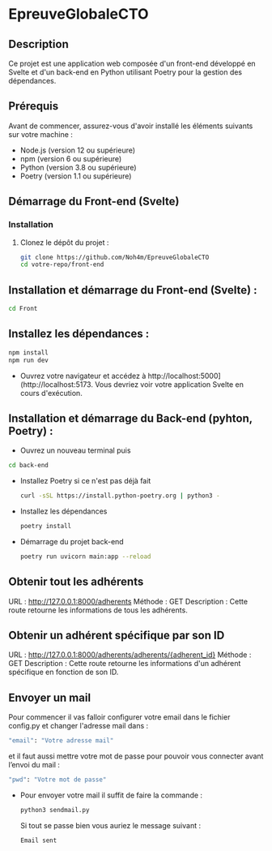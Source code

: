 # EpreuveGlobaleCTO

## Description

Ce projet est une application web composée d'un front-end développé en Svelte et d'un back-end en Python utilisant Poetry pour la gestion des dépendances.

## Prérequis

Avant de commencer, assurez-vous d'avoir installé les éléments suivants sur votre machine :

- Node.js (version 12 ou supérieure)
- npm (version 6 ou supérieure)
- Python (version 3.8 ou supérieure)
- Poetry (version 1.1 ou supérieure)

## Démarrage du Front-end (Svelte)

### Installation

1. Clonez le dépôt du projet :
   ```bash
   git clone https://github.com/Noh4m/EpreuveGlobaleCTO
   cd votre-repo/front-end

## Installation et démarrage du Front-end (Svelte) : 
  ```bash
  cd Front
```

## Installez les dépendances :
  ```bash
  npm install
  npm run dev
   ```
- Ouvrez votre navigateur et accédez à http://localhost:5000](http://localhost:5173. Vous devriez voir votre application Svelte en cours d'exécution.

## Installation et démarrage du Back-end (pyhton, Poetry) :
   - Ouvrez un nouveau terminal puis
  ```bash
  cd back-end
  ```
  - Installez Poetry si ce n'est pas déjà fait 
    ```bash
    curl -sSL https://install.python-poetry.org | python3 -
    ```
  - Installez les dépendances
    ```bash
    poetry install
    ```
  - Démarrage du projet back-end
    ```bash
    poetry run uvicorn main:app --reload
    ```
## Obtenir tout les adhérents 
  URL : http://127.0.0.1:8000/adherents
  Méthode : GET
  Description : Cette route retourne les informations de tous les adhérents.

  ## Obtenir un adhérent spécifique par son ID
  URL : http://127.0.0.1:8000/adherents/adherents/{adherent_id}
  Méthode : GET
  Description : Cette route retourne les informations d'un adhérent spécifique en fonction de son ID.

## Envoyer un mail
  Pour commencer il vas falloir configurer votre email dans le fichier config.py et changer l'adresse mail dans : 
  ```bash
  "email": "Votre adresse mail"
  ```
  et il faut aussi mettre votre mot de passe pour pouvoir vous connecter avant l’envoi du mail :
  ```bash
  "pwd": "Votre mot de passe"
  ```
  - Pour envoyer votre mail il suffit de faire la commande :
    ```bash
    python3 sendmail.py
    ```
    Si tout se passe bien vous auriez le message suivant :
    ```bash
    Email sent
    ```
    
  
